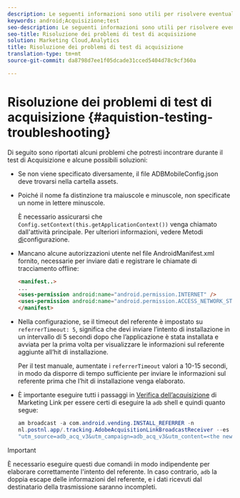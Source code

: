 ```yaml
---
description: Le seguenti informazioni sono utili per risolvere eventuali problemi di test di acquisizione.
keywords: android;Acquisizione;test
seo-description: Le seguenti informazioni sono utili per risolvere eventuali problemi di test di acquisizione.
seo-title: Risoluzione dei problemi di test di acquisizione
solution: Marketing Cloud,Analytics
title: Risoluzione dei problemi di test di acquisizione
translation-type: tm+mt
source-git-commit: da8798d7ee1f05dcade31cced5404d78c9cf360a

---
```



# Risoluzione dei problemi di test di acquisizione {#aquistion-testing-troubleshooting}

Di seguito sono riportati alcuni problemi che potresti incontrare durante il test di Acquisizione e alcune possibili soluzioni:

* Se non viene specificato diversamente, il file ADBMobileConfig.json deve trovarsi nella cartella assets.

* Poiché il nome fa distinzione tra maiuscole e minuscole, non specificate un nome in lettere minuscole.

   È necessario assicurarsi che `Config.setContext(this.getApplicationContext())` venga chiamato dall'attività principale. Per ulteriori informazioni, vedere Metodi [di](https://docs.adobe.com/content/help/en/mobile-services/android/configuration-android/methods.html)configurazione.

* Mancano alcune autorizzazioni utente nel file AndroidManifest.xml fornito, necessarie per inviare dati e registrare le chiamate di tracciamento offline:

   ```html
   <manifest..>
   ... 
   <uses-permission android:name="android.permission.INTERNET" />
   <uses-permission android:name="android.permission.ACCESS_NETWORK_STATE" />
   </manifest>
   ```

* Nella configurazione, se il timeout del referente è impostato su `referrerTimeout: 5`, significa che devi inviare l’intento di installazione in un intervallo di 5 secondi dopo che l’applicazione è stata installata e avviata per la prima volta per visualizzare le informazioni sul referente aggiunte all’hit di installazione.

   Per il test manuale, aumentate i `referrerTimeout` valori a 10-15 secondi, in modo da disporre di tempo sufficiente per inviare le informazioni sul referente prima che l’hit di installazione venga elaborato.

* È importante eseguire tutti i passaggi in [Verifica dell’acquisizione](https://docs.adobe.com/content/help/en/mobile-services/android/acquisition-android/t-testing-marketing-link-acquisition.html) di Marketing Link per essere certi di eseguire la `adb` shell e quindi quanto segue:

   ```java
   am broadcast -a com.android.vending.INSTALL_REFERRER -n 
   nl.postnl.app/.tracking.AdobeAcquisitionLinkBroadcastReceiver --es "referrer"
   "utm_source=adb_acq_v3&utm_campaign=adb_acq_v3&utm_content=<the newly generated id at step #7>"
   ```

>[!IMPORTANT]
>
>È necessario eseguire questi due comandi in modo indipendente per elaborare correttamente l'intento del referente.  In caso contrario, `adb` la doppia escape delle informazioni del referente, e i dati ricevuti dal destinatario della trasmissione saranno incompleti.
